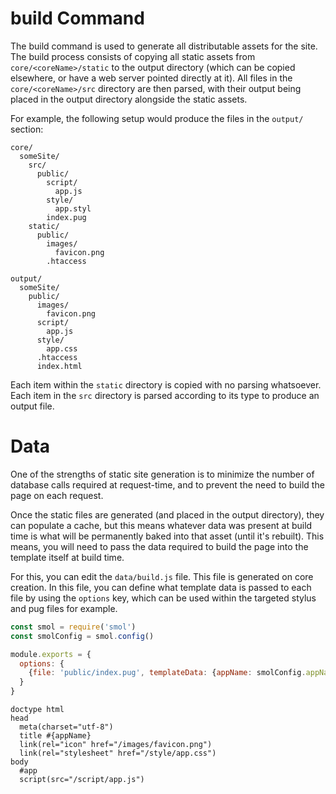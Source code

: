 # build Command

The build command is used to generate all distributable assets for the site. The build process consists of copying all static assets from `core/<coreName>/static` to the output directory (which can be copied elsewhere, or have a web server pointed directly at it). All files in the `core/<coreName>/src` directory are then parsed, with their output being placed in the output directory alongside the static assets.

For example, the following setup would produce the files in the `output/` section:

```
core/
  someSite/
    src/
      public/
        script/
          app.js
        style/
          app.styl
        index.pug
    static/
      public/
        images/
          favicon.png
        .htaccess

output/
  someSite/
    public/
      images/
        favicon.png
      script/
        app.js
      style/
        app.css
      .htaccess
      index.html
```

Each item within the `static` directory is copied with no parsing whatsoever. Each item in the `src` directory is parsed according to its type to produce an output file.

# Data

One of the strengths of static site generation is to minimize the number of database calls required at request-time, and to prevent the need to build the page on each request.

Once the static files are generated (and placed in the output directory), they can populate a cache, but this means whatever data was present at build time is what will be permanently baked into that asset (until it's rebuilt). This means, you will need to pass the data required to build the page into the template itself at build time.

For this, you can edit the `data/build.js` file. This file is generated on core creation. In this file, you can define what template data is passed to each file by using the `options` key, which can be used within the targeted stylus and pug files for example.

```js
const smol = require('smol')
const smolConfig = smol.config()

module.exports = {
  options: {
    {file: 'public/index.pug', templateData: {appName: smolConfig.appName}},
  }
}
```

```pug
doctype html
head
  meta(charset="utf-8")
  title #{appName}
  link(rel="icon" href="/images/favicon.png")
  link(rel="stylesheet" href="/style/app.css")
body
  #app
  script(src="/script/app.js")
```
